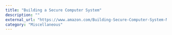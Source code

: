 ```yaml
---
title: "Building a Secure Computer System"
description: ""
external_url: "https://www.amazon.com/Building-Secure-Computer-System-Morrie/dp/0442230222"
category: "Miscellaneous"
---
```

